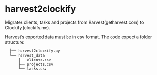 # harvest2clockify
Migrates clients, tasks and projects from Harvest(getharvest.com) to Clockify (clockify.me).

Harvest's exported data must be in csv format. The code expect a folder structure:

```bash
  ├── harvest2clockify.py
  └── harvest_data
      ├── clients.csv
      ├── projects.csv
      └── tasks.csv
```
